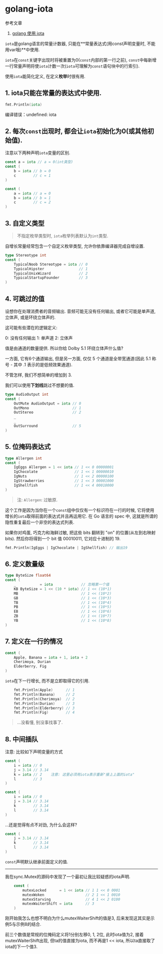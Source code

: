 # golang-iota

参考文章

1. [golang 使用 iota](http://www.cnblogs.com/ghj1976/p/4224346.html)

`iota`是golang语言的常量计数器, 只能在**常量表达式(用const声明变量时, 不能用var哦)**中使用. 

`iota`在`const`关键字出现时将被重置为0(`const`内部的第一行之前), `const`中每新增一行常量声明将使`iota`计数一次(`iota`可理解为`const`语句块中的行索引). 

使用`iota`能简化定义, 在定义**枚举**时很有用. 

## 1. iota只能在常量的表达式中使用. 

```go
fmt.Println(iota)
```

编译错误：undefined: iota

## 2. 每次`const`出现时, 都会让`iota`初始化为0(或其他初始值).

注意以下两种声明`iota`变量的区别.

```go
const a = iota // a = 0(int类型)
const (
	b = iota // b = 0
	c        // c = 1
)
```

```go
const (
	a = iota // a = 0
	b = iota // b = 1
	c        // c = 2
)
```

## 3. 自定义类型

> 不指定枚举类型时, `iota`枚举列表默认为`int`类型.

自增长常量经常包含一个自定义枚举类型, 允许你依靠编译器完成自增设置. 

```go
type Stereotype int
const ( 
    TypicalNoob Stereotype = iota // 0 
    TypicalHipster                // 1 
    TypicalUnixWizard             // 2 
    TypicalStartupFounder         // 3 
)
```

## 4. 可跳过的值

设想你在处理消费者的音频输出. 音频可能无没有任何输出, 或者它可能是单声道, 立体声, 或是环绕立体声的. 

这可能有些潜在的逻辑定义: 

0: 没有任何输出
1: 单声道
2: 立体声

值是由通道的数量提供. 所以你给 Dolby 5.1 环绕立体声什么值? 

一方面, 它有6个通道输出, 但是另一方面, 仅仅 5 个通道是全带宽通道(因此 5.1 称号 - 其中 .1 表示的是低频效果通道). 

不管怎样, 我们不想简单的增加到 3. 

我们可以使用**下划线**跳过不想要的值. 

```go
type AudioOutput int
const ( 
    OutMute AudioOutput = iota // 0 
    OutMono                    // 1 
    OutStereo                  // 2 
    _ 
    _ 
    OutSurround                // 5 
)
```

## 5. 位掩码表达式

```go
type Allergen int
const ( 
    IgEggs Allergen = 1 << iota // 1 << 0 00000001 
    IgChocolate                 // 1 << 1 00000010 
    IgNuts                      // 1 << 2 00000100 
    IgStrawberries              // 1 << 3 00001000 
    IgShellfish                 // 1 << 4 00010000 
)
```

> 注: `Allergen`: 过敏原.

这个工作是因为当你在一个`const`组中仅仅有一个标识符在一行的时候, 它将使用增长的`iota`取得前面的表达式并且再运用它. 在 Go 语言的 spec 中,  这就是所谓的隐性重复最后一个非空的表达式列表. 

如果你对鸡蛋, 巧克力和海鲜过敏, 把这些 bits 翻转到 "on" 的位置(从左到右映射 bits). 然后你将得到一个 bit 值 00010011, 它对应十进制的 19. 

```go
fmt.Println(IgEggs | IgChocolate | IgShellfish) // 输出19
```

## 6. 定义数量级

```go
type ByteSize float64
const (
    _           = iota             // 忽略第一个值
    KB ByteSize = 1 << (10 * iota) // 1 << (10*1)
    MB                             // 1 << (10*2)
    GB                             // 1 << (10*3)
    TB                             // 1 << (10*4)
    PB                             // 1 << (10*5)
    EB                             // 1 << (10*6)
    ZB                             // 1 << (10*7)
    YB                             // 1 << (10*8)
)
```

## 7. 定义在一行的情况

```go
const (
    Apple, Banana = iota + 1, iota + 2
    Cherimoya, Durian
    Elderberry, Fig
)
```

`iota`在下一行增长, 而不是立即取得它的引用. 

```go
	fmt.Println(Apple)      // 1
	fmt.Println(Banana)     // 2
	fmt.Println(Cherimoya)  // 2
	fmt.Println(Durian)     // 3
	fmt.Println(Elderberry) // 3
	fmt.Println(Fig)        // 4
```

> ...没看懂, 别没事找事了.

## 8. 中间插队

注意: 比较如下声明变量的方式

```go
const (
	i = iota // 0
	j = 3.14 // 3.14
	k = iota // 2    注意: 这里必须用iota表示重新"接上上面的iota"
	l        // 3
)
```

```go
const (
	i = iota // 0
	j = 3.14 // 3.14
	k        // 3.14
	l        // 3.14
)
```

...还是觉得有点不对劲, 为什么会这样?

```go
const (
	j = 3.14 // 3.14
	k        // 3.14
	l        // 3.14
)
```

`const`声明默认继承前面定义的值.


------

我在sync.Mutex的源码中发现了一个最初让我比较疑惑的iota声明.

```go
	const (
		mutexLocked      = 1 << iota // 1 1 << 0 0001
		mutexWoken                   // 2 1 << 1 0010
		mutexStarving                // 4 1 << 2 0100
		mutexWaiterShift = iota      // 3
	)
```

刚开始我怎么也想不明白为什么mutexWaiterShift的值是3, 后来发现这其实是示例5与示例8的结合. 

前三个数值是常规的位掩码定义将1分别左移0, 1, 2位, 此时iota值为2, 接着mutexWaiterShift出现, 但ta的值直接为iota, 而不再是1 << iota, 所以ta直接取了iota的下一个值3.
